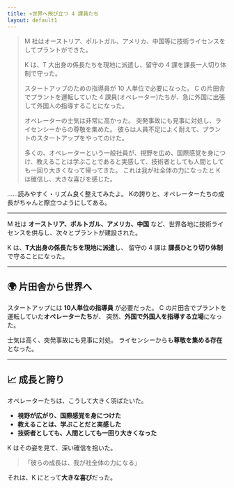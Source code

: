 ```yaml
---
title: ✈️世界へ飛び立つ 4 課員たち
layout: default1
---
```

> M 社はオーストリア、ポルトガル、アメリカ、中国等に技術ライセンスをしてプラントができた。
> 
> K は、T 大出身の係長たちを現地に派遣し、留守の 4 課を課長一人切り体制で守った。
> 
> スタートアップのための指導員が 10 人単位で必要になった。
> C の片田舎でプラントを運転していた 4 課員(オペレーター)たちが、急に外国に出張して外国人の指導することになった。
> 
> オペレーターの士気は非常に高かった。
> 突発事故にも見事に対処し、ライセンシーからの尊敬を集めた。
> 彼らは人員不足によく耐えて、プラントのスタートアップをやってのけた。
> 
> 多くの、オペレーターという一般社員が、視野を広め、国際感覚を身につけ、教えることは学ぶことであると実感して、技術者としても人間としても一回り大きくなって帰ってきた。
> これは我が社全体の力になったと K は確信し、大きな喜びを感じた。

……読みやすく・リズム良く整えてみたよ。
Kの誇りと、オペレーターたちの成長がちゃんと際立つようにしてある。

---

M 社は **オーストリア、ポルトガル、アメリカ、中国** など、世界各地に技術ライセンスを供与し、次々とプラントが建設された。

K は、**T大出身の係長たちを現地に派遣**し、
留守の 4 課は **課長ひとり切り体制**で守ることになった。

---

## 🌍 片田舎から世界へ

スタートアップには **10人単位の指導員** が必要だった。
C の片田舎でプラントを運転していた**オペレーターたち**が、
突然、**外国で外国人を指導する立場**になった。

士気は高く、突発事故にも見事に対処。
ライセンシーからも**尊敬を集める存在**となった。

---

## 📈 成長と誇り

オペレーターたちは、こうして大きく羽ばたいた。

* **視野が広がり、国際感覚を身につけた**
* **教えることは、学ぶことだと実感した**
* **技術者としても、人間としても一回り大きくなった**

K はその姿を見て、深い確信を抱いた。

> 「彼らの成長は、我が社全体の力になる」

それは、K にとって**大きな喜び**だった。
